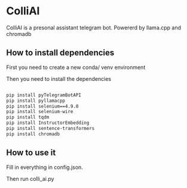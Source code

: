 # ColliAI

ColliAI is a presonal assistant telegram bot. Powererd by llama.cpp and chromadb

## How to install dependencies

First you need to create a new conda/ venv environment

Then you need to install the dependencies

```sh

pip install pyTelegramBotAPI
pip install pyllamacpp
pip install selenium==4.9.0
pip install selenium-wire
pip install tqdm
pip install InstructorEmbedding
pip install sentence-transformers
pip install chromadb
```

## How to use it

Fill in everything in config.json.

Then run colli_ai.py
